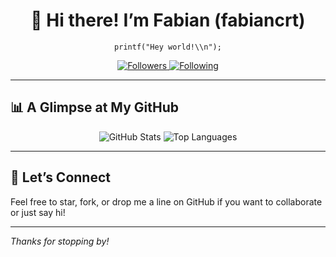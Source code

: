 <div align="center">
  <h1>👋 Hi there! I’m Fabian (fabiancrt)</h1>
  <p><code>printf("Hey world!\\n");</code></p>
  <p>
    <a href="https://github.com/fabiancrt">
      <img src="https://img.shields.io/github/followers/fabiancrt?label=Followers&style=social" alt="Followers" />
    </a>
    <a href="https://github.com/fabiancrt">
      <img src="https://img.shields.io/github/following/fabiancrt?label=Following&style=social" alt="Following" />
    </a>
  </p>
</div>

---


## 📊 A Glimpse at My GitHub

<div align="center">
  <img src="https://github-readme-stats.vercel.app/api?username=fabiancrt&show_icons=true&theme=radical&count_private=true" alt="GitHub Stats" />
  <img src="https://github-readme-stats.vercel.app/api/top-langs/?username=fabiancrt&layout=compact&theme=radical" alt="Top Languages" />
</div>

---


## 🤝 Let’s Connect

Feel free to star, fork, or drop me a line on GitHub if you want to collaborate or just say hi!

---

*Thanks for stopping by!*
